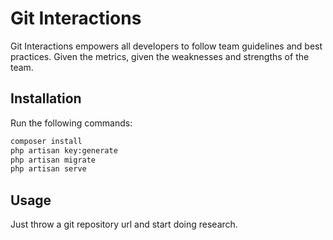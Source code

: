 # Git Interactions

Git Interactions empowers all developers to follow team guidelines and best practices.
Given the metrics, given the weaknesses and strengths of the team.

## Installation

Run the following commands:

```bash
composer install
php artisan key:generate
php artisan migrate
php artisan serve
```

## Usage

Just throw a git repository url and start doing research.
